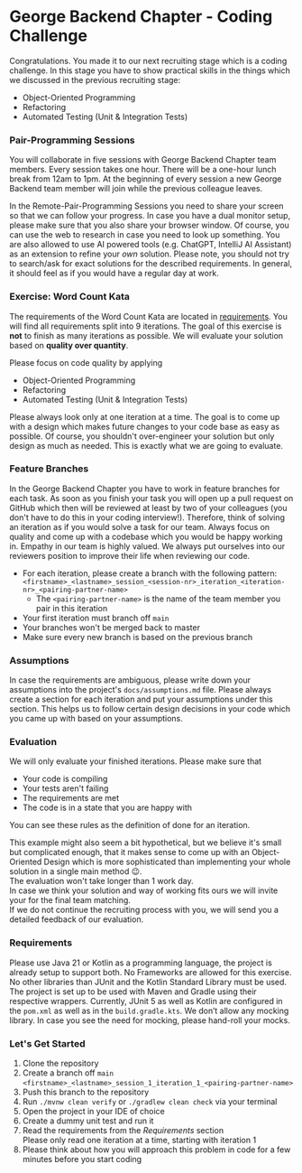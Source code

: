 # George Backend Chapter - Coding Challenge

Congratulations. You made it to our next recruiting stage which is a coding challenge.
In this stage you have to show practical skills in the things which we discussed in the previous recruiting stage:

- Object-Oriented Programming
- Refactoring
- Automated Testing (Unit & Integration Tests)

### Pair-Programming Sessions

You will collaborate in five sessions with George Backend Chapter team members.
Every session takes one hour. There will be a one-hour lunch break from 12am to 1pm.
At the beginning of every session a new George Backend team member will join while the previous colleague leaves.

In the Remote-Pair-Programming Sessions you need to share your screen so that we can follow your progress.
In case you have a dual monitor setup, please make sure that you also share your browser window.
Of course, you can use the web to research in case you need to look up something.
You are also allowed to use AI powered tools (e.g. ChatGPT, IntelliJ AI Assistant) as an extension to refine your *own* 
solution.
Please note, you should not try to search/ask for exact solutions for the described requirements.
In general, it should feel as if you would have a regular day at work.

### Exercise: Word Count Kata

The requirements of the Word Count Kata are located in [requirements](requirements).
You will find all requirements split into 9 iterations.
The goal of this exercise is __not__ to finish as many iterations as possible.
We will evaluate your solution based on __quality over quantity__.

Please focus on code quality by applying

- Object-Oriented Programming
- Refactoring
- Automated Testing (Unit & Integration Tests)

Please always look only at one iteration at a time.
The goal is to come up with a design which makes future changes to your code base as easy as possible.
Of course, you shouldn't over-engineer your solution but only design as much as needed.
This is exactly what we are going to evaluate.

### Feature Branches

In the George Backend Chapter you have to work in feature branches for each task.
As soon as you finish your task you will open up a pull request on GitHub which then will be reviewed
at least by two of your colleagues (you don't have to do this in your coding interview!).
Therefore, think of solving an iteration as if you would solve a task for our team.
Always focus on quality and come up with a codebase which you would be happy working in.
Empathy in our team is highly valued.
We always put ourselves into our reviewers position to improve their life when reviewing our code.

- For each iteration, please create a branch with the following
  pattern: `<firstname>_<lastname>_session_<session-nr>_iteration_<iteration-nr>_<pairing-partner-name>`
    - The `<pairing-partner-name>` is the name of the team member you pair in this iteration
- Your first iteration must branch off `main`
- Your branches won't be merged back to master
- Make sure every new branch is based on the previous branch

### Assumptions

In case the requirements are ambiguous, please write down your assumptions into the project's `docs/assumptions.md`
file.
Please always create a section for each iteration and put your assumptions under this section.
This helps us to follow certain design decisions in your code which you came up with based on your assumptions.

### Evaluation

We will only evaluate your finished iterations.
Please make sure that

- Your code is compiling
- Your tests aren't failing
- The requirements are met
- The code is in a state that you are happy with

You can see these rules as the definition of done for an iteration.

This example might also seem a bit hypothetical, but we believe it's small but complicated enough, that it makes sense 
to come up with an Object-Oriented Design which is more sophisticated than implementing your whole solution in a single
main method 😉.  
The evaluation won't take longer than 1 work day.  
In case we think your solution and way of working fits ours we will invite your for the final team matching.  
If we do not continue the recruiting process with you, we will send you a detailed feedback of our evaluation.

### Requirements

Please use Java 21 or Kotlin as a programming language, the project is already setup to support both.
No Frameworks are allowed for this exercise.
No other libraries than JUnit and the Kotlin Standard Library must be used.
The project is set up to be used with Maven and Gradle using their respective wrappers.
Currently, JUnit 5 as well as Kotlin are configured in the `pom.xml` as well as in the `build.gradle.kts`.
We don’t allow any mocking library.
In case you see the need for mocking, please hand-roll your mocks.

### Let's Get Started

1. Clone the repository
2. Create a branch off `main`  
   `<firstname>_<lastname>_session_1_iteration_1_<pairing-partner-name>`
3. Push this branch to the repository
4. Run `./mvnw clean verify` or `./gradlew clean check` via your terminal
5. Open the project in your IDE of choice
6. Create a dummy unit test and run it
7. Read the requirements from the _Requirements_ section  
   Please only read one iteration at a time, starting with iteration 1
8. Please think about how you will approach this problem in code for a few minutes before you start coding
